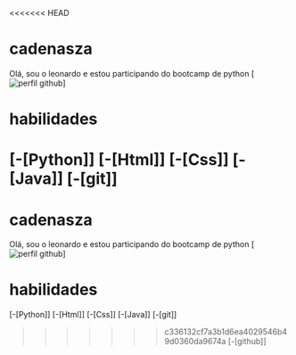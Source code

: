 <<<<<<< HEAD
# cadenasza
Olá, sou o leonardo e estou participando do bootcamp de python
[![perfil github](https://github.com/cadenasza)]

# habilidades
[-[Python]]
[-[Html]]
[-[Css]]
[-[Java]]
[-[git]]
=======
# cadenasza
Olá, sou o leonardo e estou participando do bootcamp de python
[![perfil github](https://github.com/cadenasza)]

# habilidades
[-[Python]]
[-[Html]]
[-[Css]]
[-[Java]]
[-[git]]
>>>>>>> c336132cf7a3b1d6ea4029546b49d0360da9674a
[-[github]]